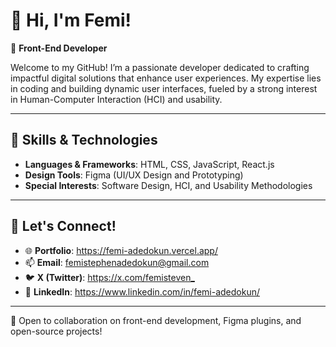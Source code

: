 
# 👋 Hi, I'm Femi! 

🌟 **Front-End Developer**

Welcome to my GitHub! I’m a passionate developer dedicated to crafting impactful digital solutions that enhance user experiences. My expertise lies in coding and building dynamic user interfaces, fueled by a strong interest in Human-Computer Interaction (HCI) and usability.

---

## 🚀 Skills & Technologies

- **Languages & Frameworks**: HTML, CSS, JavaScript, React.js
- **Design Tools**: Figma (UI/UX Design and Prototyping)   
- **Special Interests**: Software Design, HCI, and Usability Methodologies  

---

## 💬 Let's Connect!

- 🌐 **Portfolio**: <https://femi-adedokun.vercel.app/>
- 📫 **Email**: femistephenadedokun@gmail.com
- 🐦 **X (Twitter)**: <https://x.com/femisteven_>
- 💼 **LinkedIn**: <https://www.linkedin.com/in/femi-adedokun/>

---

🤝 Open to collaboration on front-end development, Figma plugins, and open-source projects!
